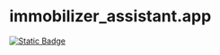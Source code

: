 # immobilizer_assistant.app

[![Static Badge](https://img.shields.io/badge/Project_in_progress-red)](https://img.shields.io/badge/Project_in_working_progress-red
)

